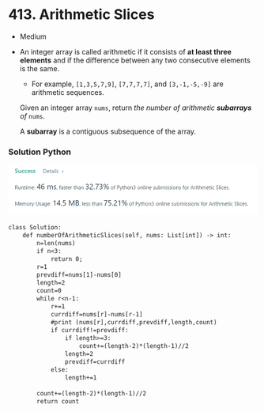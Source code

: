 # 413. Arithmetic Slices

* Medium
*   An integer array is called arithmetic if it consists of **at least three elements** and if the difference between any two consecutive elements is the same.

    * For example, `[1,3,5,7,9]`, `[7,7,7,7]`, and `[3,-1,-5,-9]` are arithmetic sequences.

    Given an integer array `nums`, return _the number of arithmetic **subarrays** of_ `nums`.

    A **subarray** is a contiguous subsequence of the array.

### Solution Python

![](<../.gitbook/assets/image (13) (1) (1) (1).png>)

```
class Solution:
    def numberOfArithmeticSlices(self, nums: List[int]) -> int:
        n=len(nums)
        if n<3:
            return 0;
        r=1
        prevdiff=nums[1]-nums[0]
        length=2
        count=0
        while r<n-1:
            r+=1
            currdiff=nums[r]-nums[r-1]
            #print (nums[r],currdiff,prevdiff,length,count)
            if currdiff!=prevdiff:
                if length>=3:
                    count+=(length-2)*(length-1)//2
                length=2
                prevdiff=currdiff
            else:
                length+=1

        count+=(length-2)*(length-1)//2
        return count
```
